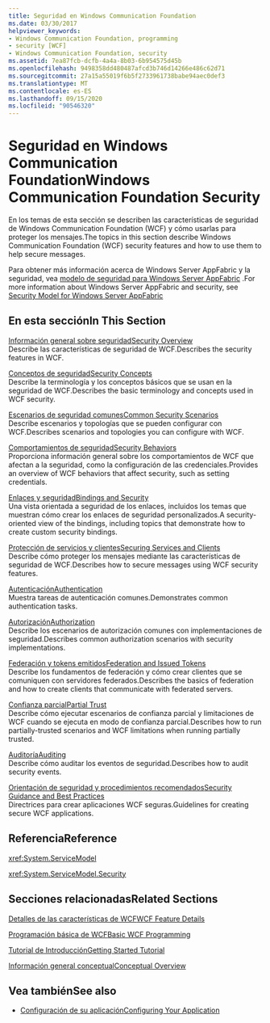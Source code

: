 ```yaml
---
title: Seguridad en Windows Communication Foundation
ms.date: 03/30/2017
helpviewer_keywords:
- Windows Communication Foundation, programming
- security [WCF]
- Windows Communication Foundation, security
ms.assetid: 7ea87fcb-dcfb-4a4a-8b03-6b954575d45b
ms.openlocfilehash: 9498358dd480487afcd3b746d14266e486c62d71
ms.sourcegitcommit: 27a15a55019f6b5f2733961738babe94aec0def3
ms.translationtype: MT
ms.contentlocale: es-ES
ms.lasthandoff: 09/15/2020
ms.locfileid: "90546320"
---
```

# <a name="windows-communication-foundation-security"></a><span data-ttu-id="f6cd2-102">Seguridad en Windows Communication Foundation</span><span class="sxs-lookup"><span data-stu-id="f6cd2-102">Windows Communication Foundation Security</span></span>
<span data-ttu-id="f6cd2-103">En los temas de esta sección se describen las características de seguridad de Windows Communication Foundation (WCF) y cómo usarlas para proteger los mensajes.</span><span class="sxs-lookup"><span data-stu-id="f6cd2-103">The topics in this section describe Windows Communication Foundation (WCF) security features and how to use them to help secure messages.</span></span>  
  
 <span data-ttu-id="f6cd2-104">Para obtener más información acerca de Windows Server AppFabric y la seguridad, vea [modelo de seguridad para Windows Server AppFabric](/previous-versions/appfabric/ee677202(v=azure.10)) .</span><span class="sxs-lookup"><span data-stu-id="f6cd2-104">For more information about Windows Server AppFabric and security, see [Security Model for Windows Server AppFabric](/previous-versions/appfabric/ee677202(v=azure.10))</span></span>  
  
## <a name="in-this-section"></a><span data-ttu-id="f6cd2-105">En esta sección</span><span class="sxs-lookup"><span data-stu-id="f6cd2-105">In This Section</span></span>  
 [<span data-ttu-id="f6cd2-106">Información general sobre seguridad</span><span class="sxs-lookup"><span data-stu-id="f6cd2-106">Security Overview</span></span>](security-overview.md)  
 <span data-ttu-id="f6cd2-107">Describe las características de seguridad de WCF.</span><span class="sxs-lookup"><span data-stu-id="f6cd2-107">Describes the security features in WCF.</span></span>  
  
 [<span data-ttu-id="f6cd2-108">Conceptos de seguridad</span><span class="sxs-lookup"><span data-stu-id="f6cd2-108">Security Concepts</span></span>](security-concepts.md)  
 <span data-ttu-id="f6cd2-109">Describe la terminología y los conceptos básicos que se usan en la seguridad de WCF.</span><span class="sxs-lookup"><span data-stu-id="f6cd2-109">Describes the basic terminology and concepts used in WCF security.</span></span>  
  
 [<span data-ttu-id="f6cd2-110">Escenarios de seguridad comunes</span><span class="sxs-lookup"><span data-stu-id="f6cd2-110">Common Security Scenarios</span></span>](common-security-scenarios.md)  
 <span data-ttu-id="f6cd2-111">Describe escenarios y topologías que se pueden configurar con WCF.</span><span class="sxs-lookup"><span data-stu-id="f6cd2-111">Describes scenarios and topologies you can configure with WCF.</span></span>  
  
 [<span data-ttu-id="f6cd2-112">Comportamientos de seguridad</span><span class="sxs-lookup"><span data-stu-id="f6cd2-112">Security Behaviors</span></span>](security-behaviors-in-wcf.md)  
 <span data-ttu-id="f6cd2-113">Proporciona información general sobre los comportamientos de WCF que afectan a la seguridad, como la configuración de las credenciales.</span><span class="sxs-lookup"><span data-stu-id="f6cd2-113">Provides an overview of WCF behaviors that affect security, such as setting credentials.</span></span>  
  
 [<span data-ttu-id="f6cd2-114">Enlaces y seguridad</span><span class="sxs-lookup"><span data-stu-id="f6cd2-114">Bindings and Security</span></span>](bindings-and-security.md)  
 <span data-ttu-id="f6cd2-115">Una vista orientada a seguridad de los enlaces, incluidos los temas que muestran cómo crear los enlaces de seguridad personalizados.</span><span class="sxs-lookup"><span data-stu-id="f6cd2-115">A security-oriented view of the bindings, including topics that demonstrate how to create custom security bindings.</span></span>  
  
 [<span data-ttu-id="f6cd2-116">Protección de servicios y clientes</span><span class="sxs-lookup"><span data-stu-id="f6cd2-116">Securing Services and Clients</span></span>](securing-services-and-clients.md)  
 <span data-ttu-id="f6cd2-117">Describe cómo proteger los mensajes mediante las características de seguridad de WCF.</span><span class="sxs-lookup"><span data-stu-id="f6cd2-117">Describes how to secure messages using WCF security features.</span></span>  
  
 [<span data-ttu-id="f6cd2-118">Autenticación</span><span class="sxs-lookup"><span data-stu-id="f6cd2-118">Authentication</span></span>](authentication-in-wcf.md)  
 <span data-ttu-id="f6cd2-119">Muestra tareas de autenticación comunes.</span><span class="sxs-lookup"><span data-stu-id="f6cd2-119">Demonstrates common authentication tasks.</span></span>  
  
 [<span data-ttu-id="f6cd2-120">Autorización</span><span class="sxs-lookup"><span data-stu-id="f6cd2-120">Authorization</span></span>](authorization-in-wcf.md)  
 <span data-ttu-id="f6cd2-121">Describe los escenarios de autorización comunes con implementaciones de seguridad.</span><span class="sxs-lookup"><span data-stu-id="f6cd2-121">Describes common authorization scenarios with security implementations.</span></span>  
  
 [<span data-ttu-id="f6cd2-122">Federación y tokens emitidos</span><span class="sxs-lookup"><span data-stu-id="f6cd2-122">Federation and Issued Tokens</span></span>](federation-and-issued-tokens.md)  
 <span data-ttu-id="f6cd2-123">Describe los fundamentos de federación y cómo crear clientes que se comuniquen con servidores federados.</span><span class="sxs-lookup"><span data-stu-id="f6cd2-123">Describes the basics of federation and how to create clients that communicate with federated servers.</span></span>  
  
 [<span data-ttu-id="f6cd2-124">Confianza parcial</span><span class="sxs-lookup"><span data-stu-id="f6cd2-124">Partial Trust</span></span>](partial-trust.md)  
 <span data-ttu-id="f6cd2-125">Describe cómo ejecutar escenarios de confianza parcial y limitaciones de WCF cuando se ejecuta en modo de confianza parcial.</span><span class="sxs-lookup"><span data-stu-id="f6cd2-125">Describes how to run partially-trusted scenarios and WCF limitations when running partially trusted.</span></span>  
  
 [<span data-ttu-id="f6cd2-126">Auditoría</span><span class="sxs-lookup"><span data-stu-id="f6cd2-126">Auditing</span></span>](auditing-security-events.md)  
 <span data-ttu-id="f6cd2-127">Describe cómo auditar los eventos de seguridad.</span><span class="sxs-lookup"><span data-stu-id="f6cd2-127">Describes how to audit security events.</span></span>  
  
 [<span data-ttu-id="f6cd2-128">Orientación de seguridad y procedimientos recomendados</span><span class="sxs-lookup"><span data-stu-id="f6cd2-128">Security Guidance and Best Practices</span></span>](security-guidance-and-best-practices.md)  
 <span data-ttu-id="f6cd2-129">Directrices para crear aplicaciones WCF seguras.</span><span class="sxs-lookup"><span data-stu-id="f6cd2-129">Guidelines for creating secure WCF applications.</span></span>  
  
## <a name="reference"></a><span data-ttu-id="f6cd2-130">Referencia</span><span class="sxs-lookup"><span data-stu-id="f6cd2-130">Reference</span></span>  
 <xref:System.ServiceModel>  
  
 <xref:System.ServiceModel.Security>  
  
## <a name="related-sections"></a><span data-ttu-id="f6cd2-131">Secciones relacionadas</span><span class="sxs-lookup"><span data-stu-id="f6cd2-131">Related Sections</span></span>  
 [<span data-ttu-id="f6cd2-132">Detalles de las características de WCF</span><span class="sxs-lookup"><span data-stu-id="f6cd2-132">WCF Feature Details</span></span>](index.md)  
  
 [<span data-ttu-id="f6cd2-133">Programación básica de WCF</span><span class="sxs-lookup"><span data-stu-id="f6cd2-133">Basic WCF Programming</span></span>](../basic-wcf-programming.md)  
  
 [<span data-ttu-id="f6cd2-134">Tutorial de Introducción</span><span class="sxs-lookup"><span data-stu-id="f6cd2-134">Getting Started Tutorial</span></span>](../getting-started-tutorial.md)  
  
 [<span data-ttu-id="f6cd2-135">Información general conceptual</span><span class="sxs-lookup"><span data-stu-id="f6cd2-135">Conceptual Overview</span></span>](../conceptual-overview.md)  
  
## <a name="see-also"></a><span data-ttu-id="f6cd2-136">Vea también</span><span class="sxs-lookup"><span data-stu-id="f6cd2-136">See also</span></span>

- [<span data-ttu-id="f6cd2-137">Configuración de su aplicación</span><span class="sxs-lookup"><span data-stu-id="f6cd2-137">Configuring Your Application</span></span>](../diagnostics/configuring-your-application.md)
